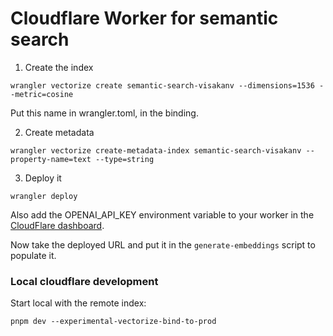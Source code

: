 # Cloudflare Worker for semantic search

1. Create the index

```
wrangler vectorize create semantic-search-visakanv --dimensions=1536 --metric=cosine
```

Put this name in wrangler.toml, in the binding.

2. Create metadata

```
wrangler vectorize create-metadata-index semantic-search-visakanv --property-name=text --type=string
```

3. Deploy it

```
wrangler deploy
```

Also add the OPENAI_API_KEY environment variable to your worker in the [CloudFlare dashboard](https://developers.cloudflare.com/workers/configuration/environment-variables/
).

Now take the deployed URL and put it in the `generate-embeddings` script to populate it.


### Local cloudflare development 

Start local with the remote index:

```
pnpm dev --experimental-vectorize-bind-to-prod
```
